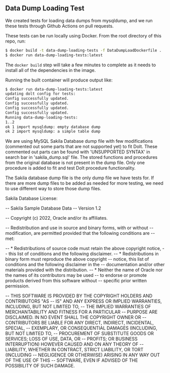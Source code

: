## Data Dump Loading Test
We created tests for loading data dumps from mysqldump, and we run these tests through Github Actions
on pull requests.

These tests can be run locally using Docker. From the root directory of this repo, run:
```bash
$ docker build -t data-dump-loading-tests -f DataDumpLoadDockerfile .
$ docker run data-dump-loading-tests:latest
```

The `docker build` step will take a few minutes to complete as it needs to install all of the
dependencies in the image.

Running the built container will produce output like:
```bash
$ docker run data-dump-loading-tests:latest
updating dolt config for tests:
Config successfully updated.
Config successfully updated.
Config successfully updated.
Config successfully updated.
Running data-dump-loading-tests:
1..2
ok 1 import mysqldump: empty database dump
ok 2 import mysqldump: a simple table dump
```

We are using MySQL Sakila Database dump file with few modifications (commented out some parts that are not supported yet) to fit Dolt.
These commented out parts can be found with 'UNSUPPORTED SYNTAX' in search bar in 'sakila_dump.sql' file. The stored functions and
procedures from the original database is not present in the dump file. Only one procedure is added to fit and test Dolt procedure 
functionality.

The Sakila database dump file is the only dump file we have tests for. If there are more dump files to be added as needed for 
more testing, we need to use different way to store those dump files.

Sakila Database License:

-- Sakila Sample Database Data
-- Version 1.2

-- Copyright (c) 2022, Oracle and/or its affiliates.

-- Redistribution and use in source and binary forms, with or without
-- modification, are permitted provided that the following conditions are
-- met:

-- * Redistributions of source code must retain the above copyright notice,
--   this list of conditions and the following disclaimer.
-- * Redistributions in binary form must reproduce the above copyright
--   notice, this list of conditions and the following disclaimer in the
--   documentation and/or other materials provided with the distribution.
-- * Neither the name of Oracle nor the names of its contributors may be used
--   to endorse or promote products derived from this software without
--   specific prior written permission.

-- THIS SOFTWARE IS PROVIDED BY THE COPYRIGHT HOLDERS AND CONTRIBUTORS "AS
-- IS" AND ANY EXPRESS OR IMPLIED WARRANTIES, INCLUDING, BUT NOT LIMITED TO,
-- THE IMPLIED WARRANTIES OF MERCHANTABILITY AND FITNESS FOR A PARTICULAR
-- PURPOSE ARE DISCLAIMED. IN NO EVENT SHALL THE COPYRIGHT OWNER OR
-- CONTRIBUTORS BE LIABLE FOR ANY DIRECT, INDIRECT, INCIDENTAL, SPECIAL,
-- EXEMPLARY, OR CONSEQUENTIAL DAMAGES (INCLUDING, BUT NOT LIMITED TO,
-- PROCUREMENT OF SUBSTITUTE GOODS OR SERVICES; LOSS OF USE, DATA, OR
-- PROFITS; OR BUSINESS INTERRUPTION) HOWEVER CAUSED AND ON ANY THEORY OF
-- LIABILITY, WHETHER IN CONTRACT, STRICT LIABILITY, OR TORT (INCLUDING
-- NEGLIGENCE OR OTHERWISE) ARISING IN ANY WAY OUT OF THE USE OF THIS
-- SOFTWARE, EVEN IF ADVISED OF THE POSSIBILITY OF SUCH DAMAGE.
